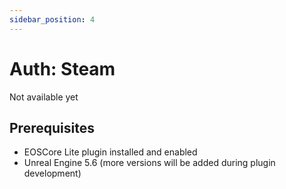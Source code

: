 ```yaml
---
sidebar_position: 4
---
```


# Auth: Steam
Not available yet

## Prerequisites
- EOSCore Lite plugin installed and enabled
- Unreal Engine 5.6 (more versions will be added during plugin development)